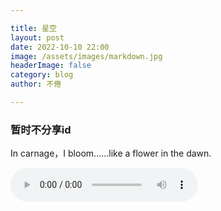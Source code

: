```yaml
---

title: 星空
layout: post
date: 2022-10-10 22:00
image: /assets/images/markdown.jpg
headerImage: false
category: blog
author: 不倦

---
```


### 暂时不分享id

In carnage，I bloom......like a flower in the dawn.

<video controls="true" autoplay="true" name="media" loop="true" hidden="true"> <source src="http://iosidshare.github.io/aa/Darkboom BGM.m4a" type="audio/mpeg"></video>

<audio src="/aa/Darkboom BGM.m4a" id="aud" autoplay="autoplay" controls="controls" preload="auto"></audio>



